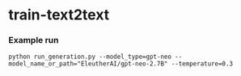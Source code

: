 # train-text2text

### Example run

```
python run_generation.py --model_type=gpt-neo --model_name_or_path="EleutherAI/gpt-neo-2.7B" --temperature=0.3
```
